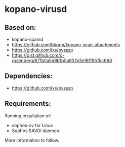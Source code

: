# kopano-virusd

## Based on:
* kopano-spamd
* https://github.com/bkram/kopano-scan-attachments
* https://github.com/ixs/pysssp
* https://gist.github.com/c-rosenberg/671b0a5d8b1b5a937e3e161f8515c666

## Dependencies:
* https://github.com/ixs/pysssp

## Requirements:
Running installation of:
* sophos-av for Linux
* Sophos SAVDI daemon

More information to follow.
